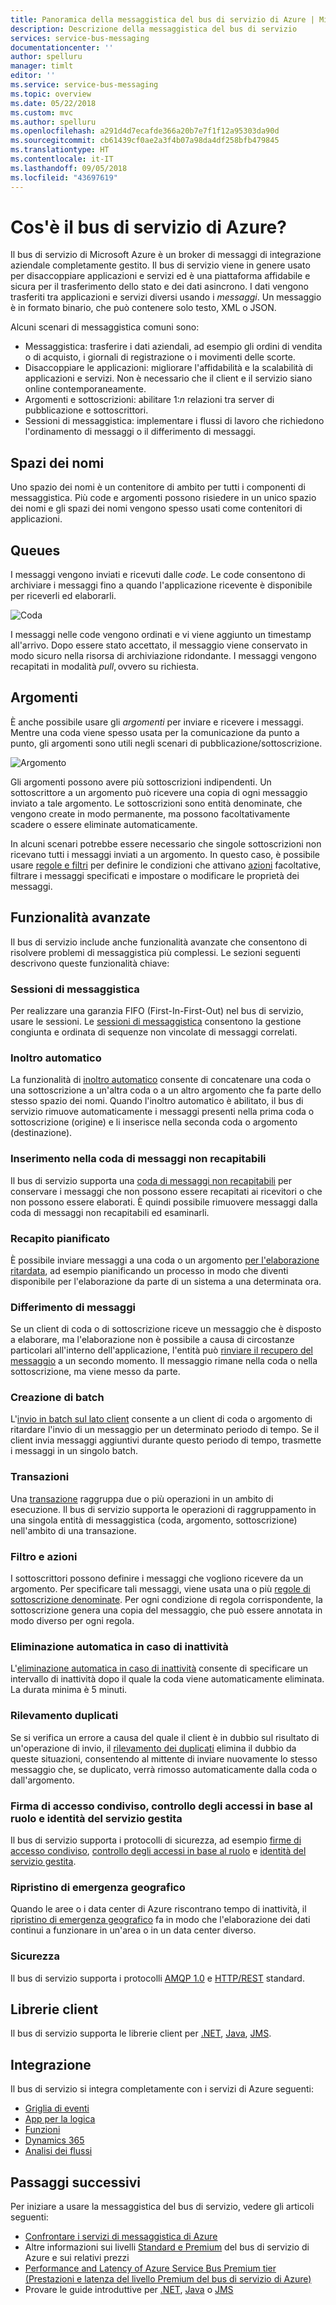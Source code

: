 ```yaml
---
title: Panoramica della messaggistica del bus di servizio di Azure | Microsoft Docs
description: Descrizione della messaggistica del bus di servizio
services: service-bus-messaging
documentationcenter: ''
author: spelluru
manager: timlt
editor: ''
ms.service: service-bus-messaging
ms.topic: overview
ms.date: 05/22/2018
ms.custom: mvc
ms.author: spelluru
ms.openlocfilehash: a291d4d7ecafde366a20b7e7f1f12a95303da90d
ms.sourcegitcommit: cb61439cf0ae2a3f4b07a98da4df258bfb479845
ms.translationtype: HT
ms.contentlocale: it-IT
ms.lasthandoff: 09/05/2018
ms.locfileid: "43697619"
---
```

# <a name="what-is-azure-service-bus"></a>Cos'è il bus di servizio di Azure?

Il bus di servizio di Microsoft Azure è un broker di messaggi di integrazione aziendale completamente gestito. Il bus di servizio viene in genere usato per disaccoppiare applicazioni e servizi ed è una piattaforma affidabile e sicura per il trasferimento dello stato e dei dati asincrono. I dati vengono trasferiti tra applicazioni e servizi diversi usando i *messaggi*. Un messaggio è in formato binario, che può contenere solo testo, XML o JSON. 

Alcuni scenari di messaggistica comuni sono:

* Messaggistica: trasferire i dati aziendali, ad esempio gli ordini di vendita o di acquisto, i giornali di registrazione o i movimenti delle scorte.
* Disaccoppiare le applicazioni: migliorare l'affidabilità e la scalabilità di applicazioni e servizi. Non è necessario che il client e il servizio siano online contemporaneamente.
* Argomenti e sottoscrizioni: abilitare 1:*n* relazioni tra server di pubblicazione e sottoscrittori.
* Sessioni di messaggistica: implementare i flussi di lavoro che richiedono l'ordinamento di messaggi o il differimento di messaggi.

## <a name="namespaces"></a>Spazi dei nomi

Uno spazio dei nomi è un contenitore di ambito per tutti i componenti di messaggistica. Più code e argomenti possono risiedere in un unico spazio dei nomi e gli spazi dei nomi vengono spesso usati come contenitori di applicazioni.

## <a name="queues"></a>Queues

I messaggi vengono inviati e ricevuti dalle *code*. Le code consentono di archiviare i messaggi fino a quando l'applicazione ricevente è disponibile per riceverli ed elaborarli.

![Coda](./media/service-bus-messaging-overview/about-service-bus-queue.png)

I messaggi nelle code vengono ordinati e vi viene aggiunto un timestamp all'arrivo. Dopo essere stato accettato, il messaggio viene conservato in modo sicuro nella risorsa di archiviazione ridondante. I messaggi vengono recapitati in modalità *pull*, ovvero su richiesta.

## <a name="topics"></a>Argomenti

È anche possibile usare gli *argomenti* per inviare e ricevere i messaggi. Mentre una coda viene spesso usata per la comunicazione da punto a punto, gli argomenti sono utili negli scenari di pubblicazione/sottoscrizione.

![Argomento](./media/service-bus-messaging-overview/about-service-bus-topic.png)

Gli argomenti possono avere più sottoscrizioni indipendenti. Un sottoscrittore a un argomento può ricevere una copia di ogni messaggio inviato a tale argomento. Le sottoscrizioni sono entità denominate, che vengono create in modo permanente, ma possono facoltativamente scadere o essere eliminate automaticamente.

In alcuni scenari potrebbe essere necessario che singole sottoscrizioni non ricevano tutti i messaggi inviati a un argomento. In questo caso, è possibile usare [regole e filtri](topic-filters.md) per definire le condizioni che attivano [azioni](topic-filters.md#actions) facoltative, filtrare i messaggi specificati e impostare o modificare le proprietà dei messaggi.

## <a name="advanced-features"></a>Funzionalità avanzate

Il bus di servizio include anche funzionalità avanzate che consentono di risolvere problemi di messaggistica più complessi. Le sezioni seguenti descrivono queste funzionalità chiave:

### <a name="message-sessions"></a>Sessioni di messaggistica

Per realizzare una garanzia FIFO (First-In-First-Out) nel bus di servizio, usare le sessioni. Le [sessioni di messaggistica](message-sessions.md) consentono la gestione congiunta e ordinata di sequenze non vincolate di messaggi correlati. 

### <a name="auto-forwarding"></a>Inoltro automatico

La funzionalità di [inoltro automatico](service-bus-auto-forwarding.md) consente di concatenare una coda o una sottoscrizione a un'altra coda o a un altro argomento che fa parte dello stesso spazio dei nomi. Quando l'inoltro automatico è abilitato, il bus di servizio rimuove automaticamente i messaggi presenti nella prima coda o sottoscrizione (origine) e li inserisce nella seconda coda o argomento (destinazione).

### <a name="dead-lettering"></a>Inserimento nella coda di messaggi non recapitabili

Il bus di servizio supporta una [coda di messaggi non recapitabili](service-bus-dead-letter-queues.md) per conservare i messaggi che non possono essere recapitati ai ricevitori o che non possono essere elaborati. È quindi possibile rimuovere messaggi dalla coda di messaggi non recapitabili ed esaminarli.

### <a name="scheduled-delivery"></a>Recapito pianificato

È possibile inviare messaggi a una coda o un argomento [per l'elaborazione ritardata](message-sequencing.md#scheduled-messages), ad esempio pianificando un processo in modo che diventi disponibile per l'elaborazione da parte di un sistema a una determinata ora.

### <a name="message-deferral"></a>Differimento di messaggi

Se un client di coda o di sottoscrizione riceve un messaggio che è disposto a elaborare, ma l'elaborazione non è possibile a causa di circostanze particolari all'interno dell'applicazione, l'entità può [rinviare il recupero del messaggio](message-deferral.md) a un secondo momento. Il messaggio rimane nella coda o nella sottoscrizione, ma viene messo da parte.

### <a name="batching"></a>Creazione di batch

L'[invio in batch sul lato client](service-bus-performance-improvements.md#client-side-batching) consente a un client di coda o argomento di ritardare l'invio di un messaggio per un determinato periodo di tempo. Se il client invia messaggi aggiuntivi durante questo periodo di tempo, trasmette i messaggi in un singolo batch. 

### <a name="transactions"></a>Transazioni

Una [transazione](service-bus-transactions.md) raggruppa due o più operazioni in un ambito di esecuzione. Il bus di servizio supporta le operazioni di raggruppamento in una singola entità di messaggistica (coda, argomento, sottoscrizione) nell'ambito di una transazione.

### <a name="filtering-and-actions"></a>Filtro e azioni

I sottoscrittori possono definire i messaggi che vogliono ricevere da un argomento. Per specificare tali messaggi, viene usata una o più [regole di sottoscrizione denominate](topic-filters.md). Per ogni condizione di regola corrispondente, la sottoscrizione genera una copia del messaggio, che può essere annotata in modo diverso per ogni regola.

### <a name="auto-delete-on-idle"></a>Eliminazione automatica in caso di inattività

L'[eliminazione automatica in caso di inattività](/dotnet/api/microsoft.servicebus.messaging.queuedescription.autodeleteonidle) consente di specificare un intervallo di inattività dopo il quale la coda viene automaticamente eliminata. La durata minima è 5 minuti.

### <a name="duplicate-detection"></a>Rilevamento duplicati

Se si verifica un errore a causa del quale il client è in dubbio sul risultato di un'operazione di invio, il [rilevamento dei duplicati](duplicate-detection.md) elimina il dubbio da queste situazioni, consentendo al mittente di inviare nuovamente lo stesso messaggio che, se duplicato, verrà rimosso automaticamente dalla coda o dall'argomento.

### <a name="sas-rbac-and-msi"></a>Firma di accesso condiviso, controllo degli accessi in base al ruolo e identità del servizio gestita

Il bus di servizio supporta i protocolli di sicurezza, ad esempio [firme di accesso condiviso](service-bus-sas.md), [controllo degli accessi in base al ruolo](service-bus-role-based-access-control.md) e [identità del servizio gestita](service-bus-managed-service-identity.md).

### <a name="geo-disaster-recovery"></a>Ripristino di emergenza geografico

Quando le aree o i data center di Azure riscontrano tempo di inattività, il [ripristino di emergenza geografico](service-bus-geo-dr.md) fa in modo che l'elaborazione dei dati continui a funzionare in un'area o in un data center diverso.

### <a name="security"></a>Sicurezza

Il bus di servizio supporta i protocolli [AMQP 1.0](service-bus-amqp-overview.md) e [HTTP/REST](/rest/api/servicebus/) standard.

## <a name="client-libraries"></a>Librerie client

Il bus di servizio supporta le librerie client per [.NET](https://github.com/Azure/azure-service-bus-dotnet/tree/master), [Java](https://github.com/Azure/azure-service-bus-java/tree/master), [JMS](https://github.com/Azure/azure-service-bus/tree/master/samples/Java/qpid-jms-client).

## <a name="integration"></a>Integrazione

Il bus di servizio si integra completamente con i servizi di Azure seguenti:

- [Griglia di eventi](https://azure.microsoft.com/services/event-grid/) 
- [App per la logica](https://azure.microsoft.com/services/logic-apps/) 
- [Funzioni](https://azure.microsoft.com/services/functions/) 
- [Dynamics 365](https://dynamics.microsoft.com)
- [Analisi dei flussi](https://azure.microsoft.com/services/stream-analytics/)
 
## <a name="next-steps"></a>Passaggi successivi

Per iniziare a usare la messaggistica del bus di servizio, vedere gli articoli seguenti:

* [Confrontare i servizi di messaggistica di Azure](../event-grid/compare-messaging-services.md?toc=%2fazure%2fservice-bus-messaging%2ftoc.json&bc=%2fazure%2fservice-bus-messaging%2fbreadcrumb%2ftoc.json)
* Altre informazioni sui livelli [Standard e Premium](https://azure.microsoft.com/pricing/details/service-bus/) del bus di servizio di Azure e sui relativi prezzi
* [Performance and Latency of Azure Service Bus Premium tier (Prestazioni e latenza del livello Premium del bus di servizio di Azure)](https://blogs.msdn.microsoft.com/servicebus/2016/07/18/premium-messaging-how-fast-is-it/)
* Provare le guide introduttive per [.NET](service-bus-quickstart-powershell.md), [Java](service-bus-quickstart-powershell.md) o [JMS](service-bus-quickstart-powershell.md)
